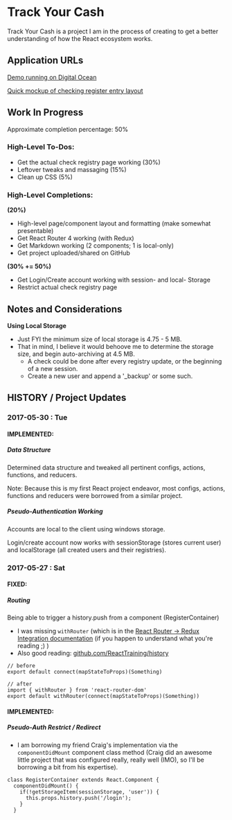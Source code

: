 # Track Your Cash

Track Your Cash is a project I am in the process of creating to get a better understanding of how the React ecosystem works.

## Application URLs

[Demo running on Digital Ocean](http://138.68.225.64)

[Quick mockup of checking register entry layout](http://framebox.org/ABYqI-eNFlwC)

## Work In Progress

Approximate completion percentage: 50%

### High-Level To-Dos:

  - Get the actual check registry page working (30%)
  - Leftover tweaks and massaging (15%)
  - Clean up CSS (5%)

### High-Level Completions:

**(20%)**

  - High-level page/component layout and formatting (make somewhat presentable)
  - Get React Router 4 working (with Redux)
  - Get Markdown working (2 components; 1 is local-only)
  - Get project uploaded/shared on GitHub

**(30% += 50%)**

  - Get Login/Create account working with session- and local- Storage
  - Restrict actual check registry page

## Notes and Considerations

**Using Local Storage**

  - Just FYI the minimum size of local storage is 4.75 - 5 MB.
  - That in mind, I believe it would behoove me to determine the storage size, and begin auto-archiving at 4.5 MB.
    - A check could be done after every registry update, or the beginning of a new session.
    - Create a new user and append a '_backup' or some such.

## HISTORY / Project Updates

### 2017-05-30 : Tue

#### IMPLEMENTED:

##### Data Structure

Determined data structure and tweaked all pertinent configs, actions, functions, and reducers.

Note: Because this is my first React project endeavor, most configs, actions, functions and reducers were borrowed from a similar project.

##### Pseudo-Authentication Working

Accounts are local to the client using windows storage.

Login/create account now works with sessionStorage (stores current user) and localStorage (all created users and their registries).

### 2017-05-27 : Sat

#### FIXED:

##### Routing
Being able to trigger a history.push from a component (RegisterContainer)
  - I was missing `withRouter` (which is in the [React Router -> Redux Integration documentation](https://reacttraining.com/react-router/web/guides/redux-integration) (if you happen to understand what you're reading ;) )
  - Also good reading: [github.com/ReactTraining/history](https://github.com/ReactTraining/history)
```
// before
export default connect(mapStateToProps)(Something)

// after
import { withRouter } from 'react-router-dom'
export default withRouter(connect(mapStateToProps)(Something))
```

#### IMPLEMENTED:

##### Pseudo-Auth Restrict / Redirect
  - I am borrowing my friend Craig's implementation via the `componentDidMount` component class method (Craig did an awesome little project that was configured really, really well (IMO), so I'll be borrowing a bit from his expertise).
```
class RegisterContainer extends React.Component {
  componentDidMount() {
    if(!getStorageItem(sessionStorage, 'user')) {
      this.props.history.push('/login');
    }
  }
```
